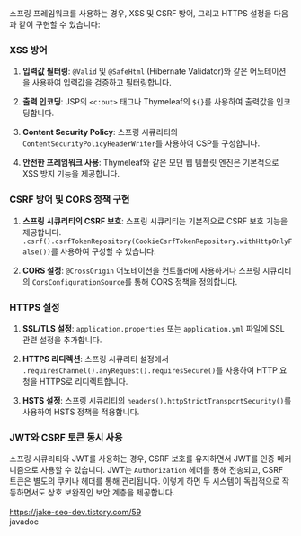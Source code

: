 스프링 프레임워크를 사용하는 경우, XSS 및 CSRF 방어, 그리고 HTTPS 설정을 다음과 같이 구현할 수 있습니다:

### XSS 방어

1. **입력값 필터링**: `@Valid` 및 `@SafeHtml` (Hibernate Validator)와 같은 어노테이션을 사용하여 입력값을 검증하고 필터링합니다.

2. **출력 인코딩**: JSP의 `<c:out>` 태그나 Thymeleaf의 `${}`를 사용하여 출력값을 인코딩합니다.

3. **Content Security Policy**: 스프링 시큐리티의 `ContentSecurityPolicyHeaderWriter`를 사용하여 CSP를 구성합니다.

4. **안전한 프레임워크 사용**: Thymeleaf와 같은 모던 웹 템플릿 엔진은 기본적으로 XSS 방지 기능을 제공합니다.

### CSRF 방어 및 CORS 정책 구현

1. **스프링 시큐리티의 CSRF 보호**: 스프링 시큐리티는 기본적으로 CSRF 보호 기능을 제공합니다. `.csrf().csrfTokenRepository(CookieCsrfTokenRepository.withHttpOnlyFalse())`를 사용하여 구성할 수 있습니다.

2. **CORS 설정**: `@CrossOrigin` 어노테이션을 컨트롤러에 사용하거나 스프링 시큐리티의 `CorsConfigurationSource`를 통해 CORS 정책을 정의합니다.

### HTTPS 설정

1. **SSL/TLS 설정**: `application.properties` 또는 `application.yml` 파일에 SSL 관련 설정을 추가합니다.

2. **HTTPS 리디렉션**: 스프링 시큐리티 설정에서 `.requiresChannel().anyRequest().requiresSecure()`를 사용하여 HTTP 요청을 HTTPS로 리디렉트합니다.

3. **HSTS 설정**: 스프링 시큐리티의 `headers().httpStrictTransportSecurity()`를 사용하여 HSTS 정책을 적용합니다.

### JWT와 CSRF 토큰 동시 사용

스프링 시큐리티와 JWT를 사용하는 경우, CSRF 보호를 유지하면서 JWT를 인증 메커니즘으로 사용할 수 있습니다. JWT는 `Authorization` 헤더를 통해 전송되고, CSRF 토큰은 별도의 쿠키나 헤더를 통해 관리됩니다. 이렇게 하면 두 시스템이 독립적으로 작동하면서도 상호 보완적인 보안 계층을 제공합니다.
<br><br>
https://jake-seo-dev.tistory.com/59
<br>
javadoc
